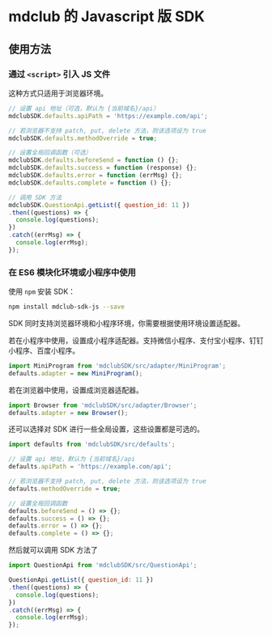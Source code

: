# mdclub 的 Javascript 版 SDK

## 使用方法

### 通过 `<script>` 引入 JS 文件

这种方式只适用于浏览器环境。

```js
// 设置 api 地址（可选，默认为 {当前域名}/api）
mdclubSDK.defaults.apiPath = 'https://example.com/api';

// 若浏览器不支持 patch, put, delete 方法，则该选项设为 true
mdclubSDK.defaults.methodOverride = true;

// 设置全局回调函数（可选）
mdclubSDK.defaults.beforeSend = function () {};
mdclubSDK.defaults.success = function (response) {};
mdclubSDK.defaults.error = function (errMsg) {};
mdclubSDK.defaults.complete = function () {};

// 调用 SDK 方法
mdclubSDK.QuestionApi.getList({ question_id: 11 })
.then((questions) => {
  console.log(questions);
})
.catch((errMsg) => {
  console.log(errMsg);
});
```

### 在 ES6 模块化环境或小程序中使用

使用 `npm` 安装 SDK：

```bash
npm install mdclub-sdk-js --save
```

SDK 同时支持浏览器环境和小程序环境，你需要根据使用环境设置适配器。


若在小程序中使用，设置成小程序适配器。支持微信小程序、支付宝小程序、钉钉小程序、百度小程序。

```js
import MiniProgram from 'mdclubSDK/src/adapter/MiniProgram';
defaults.adapter = new MiniProgram();
```

若在浏览器中使用，设置成浏览器适配器。

```js
import Browser from 'mdclubSDK/src/adapter/Browser';
defaults.adapter = new Browser();
```

还可以选择对 SDK 进行一些全局设置，这些设置都是可选的。

```js
import defaults from 'mdclubSDK/src/defaults';

// 设置 api 地址，默认为 {当前域名}/api
defaults.apiPath = 'https://example.com/api';

// 若浏览器不支持 patch, put, delete 方法，则该选项设为 true
defaults.methodOverride = true;

// 设置全局回调函数
defaults.beforeSend = () => {};
defaults.success = () => {};
defaults.error = () => {};
defaults.complete = () => {};
```

然后就可以调用 SDK 方法了

```js
import QuestionApi from 'mdclubSDK/src/QuestionApi';

QuestionApi.getList({ question_id: 11 })
.then((questions) => {
  console.log(questions);
})
.catch((errMsg) => {
  console.log(errMsg);
});
```
